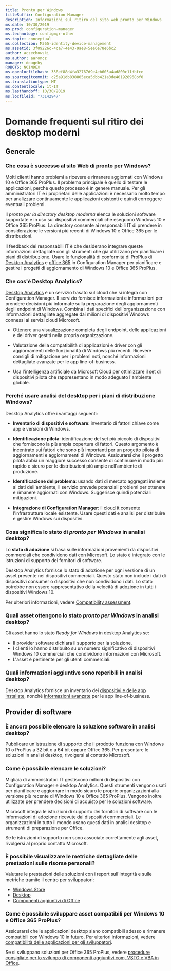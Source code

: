 ```yaml
---
title: Pronto per Windows
titleSuffix: Configuration Manager
description: Informazioni sul ritiro del sito web pronto per Windows
ms.date: 10/30/2019
ms.prod: configuration-manager
ms.technology: configmgr-other
ms.topic: conceptual
ms.collection: M365-identity-device-management
ms.assetid: 3f09226c-4ca7-4e43-9ae8-5ee6e78e6bc2
author: aczechowski
ms.author: aaroncz
manager: dougeby
ROBOTS: NOINDEX
ms.openlocfilehash: 338ef88d4fa32767d9e4eb605a4ad800c11dbfce
ms.sourcegitcommit: c25a91db838805eca5dbb421a3de401928968bf0
ms.translationtype: MT
ms.contentlocale: it-IT
ms.lasthandoff: 10/30/2019
ms.locfileid: "73142947"
---
```

# <a name="ready-for-modern-desktop-retirement-faq"></a>Domande frequenti sul ritiro dei desktop moderni

<!-- placeholder -->

## <a name="general"></a>Generale

### <a name="what-happened-to-the-ready-for-windows-website"></a>Che cosa è successo al sito Web di pronto per Windows?

Molti clienti hanno problemi a ricevere e rimanere aggiornati con Windows 10 e Office 365 ProPlus. Il problema principale è quello di testare le applicazioni, perché questo processo è in genere manuale. Per gli amministratori IT e i proprietari delle applicazioni è necessario molto tempo per analizzare continuamente le applicazioni esistenti e quindi correggere eventuali problemi.

Il *pronto per la directory desktop moderna* elenca le soluzioni software supportate e in uso sui dispositivi commerciali che eseguono Windows 10 e Office 365 ProPlus. La directory consente ai responsabili IT di prendere in considerazione le versioni più recenti di Windows 10 e Office 365 per le distribuzioni.

Il feedback dei responsabili IT è che desiderano integrare queste informazioni dettagliate con gli strumenti che già utilizzano per pianificare i piani di distribuzione. Usare le funzionalità di conformità di ProPlus di [Desktop Analytics](https://aka.ms/dadocs) e [office 365](https://docs.microsoft.com/deployoffice/readiness-tools#office-365-proplus-readiness-features-in-configuration-manager-current-branch) in Configuration Manager per pianificare e gestire i progetti di aggiornamento di Windows 10 e Office 365 ProPlus. 

### <a name="what-is-desktop-analytics"></a>Che cos'è Desktop Analytics?

[Desktop Analytics](https://aka.ms/dadocs) è un servizio basato sul cloud che si integra con Configuration Manager. Il servizio fornisce informazioni e informazioni per prendere decisioni più informate sulla preparazione degli aggiornamenti degli endpoint di Windows. Combina i dati specifici dell'organizzazione con informazioni dettagliate aggregate dai milioni di dispositivi Windows connessi ai servizi cloud Microsoft.

-   Ottenere una visualizzazione completa degli endpoint, delle applicazioni e dei driver gestiti nella propria organizzazione.

-   Valutazione della compatibilità di applicazioni e driver con gli aggiornamenti delle funzionalità di Windows più recenti. Ricevere consigli di mitigazione per i problemi noti, nonché informazioni dettagliate avanzate per le app line-of-business.

-   Usa l'intelligenza artificiale da Microsoft Cloud per ottimizzare il set di dispositivi pilota che rappresentano in modo adeguato l'ambiente globale.

### <a name="why-should-i-use-desktop-analytics-for-my-windows-deployment-plans"></a>Perché usare analisi del desktop per i piani di distribuzione Windows?

Desktop Analytics offre i vantaggi seguenti:

-   **Inventario di dispositivi e software**: inventario di fattori chiave come app e versioni di Windows.

-   **Identificazione pilota**: identificazione del set più piccolo di dispositivi che forniscono la più ampia copertura di fattori. Questo argomento è incentrato sui fattori che sono più importanti per un progetto pilota di aggiornamenti e aggiornamenti di Windows. Assicurarsi che il progetto pilota abbia un maggiore successo consente di continuare in modo più rapido e sicuro per le distribuzioni più ampie nell'ambiente di produzione.

-   **Identificazione del problema**: usando dati di mercato aggregati insieme ai dati dell'ambiente, il servizio prevede potenziali problemi per ottenere e rimanere aggiornati con Windows. Suggerisce quindi potenziali mitigazioni.

-   **Integrazione di Configuration Manager**: il cloud it consente l'infrastruttura locale esistente. Usare questi dati e analisi per distribuire e gestire Windows sui dispositivi.

### <a name="what-does-the-ready-for-windows-status-mean-in-desktop-analytics"></a>Cosa significa lo stato di *pronto per Windows* in analisi desktop?

Lo **stato di adozione** si basa sulle informazioni provenienti da dispositivi commerciali che condividono dati con Microsoft. Lo stato è integrato con le istruzioni di supporto dei fornitori di software.

Desktop Analytics fornisce lo stato di adozione per ogni versione di un asset presente nei dispositivi commerciali. Questo stato non include i dati di dispositivi consumer o dispositivi che non condividono i dati. Lo stato potrebbe non essere rappresentativo della velocità di adozione in tutti i dispositivi Windows 10.

Per ulteriori informazioni, vedere [Compatibility assessment](/sccm/desktop-analytics/compat-assessment#ready-for-windows).

### <a name="what-assets-get-the-ready-for-windows-status-in-desktop-analytics"></a>Quali asset ottengono lo stato *pronto per Windows* in analisi desktop? 

Gli asset hanno lo stato *Ready for Windows* in desktop Analytics se:

-   Il provider software dichiara il supporto per la soluzione.
-   I clienti lo hanno distribuito su un numero significativo di dispositivi Windows 10 commerciali che condividono informazioni con Microsoft.
-   L'asset è pertinente per gli utenti commerciali.

### <a name="what-additional-insights-do-i-get-in-desktop-analytics"></a>Quali informazioni aggiuntive sono reperibili in analisi desktop?

Desktop Analytics fornisce un inventario dei [dispositivi e delle app installate](/sccm/desktop-analytics/about-assets), nonché [informazioni avanzate](/sccm/desktop-analytics/compat-assessment#advanced-insights) per le app line-of-business. 

## <a name="software-providers"></a>Provider di software

### <a name="can-i-still-list-my-software-solution-in-desktop-analytics"></a>È ancora possibile elencare la soluzione software in analisi desktop?

Pubblicare un'istruzione di supporto che il prodotto funziona con Windows 10 o ProPlus a 32 bit o a 64 bit oppure Office 365. Per presentare le soluzioni in analisi desktop, rivolgersi al contatto Microsoft.

### <a name="how-can-listing-my-solutions-benefit-me"></a>Come è possibile elencare le soluzioni?

Migliaia di amministratori IT gestiscono milioni di dispositivi con Configuration Manager e desktop Analytics. Questi strumenti vengono usati per pianificare e aggiornare in modo sicuro le proprie organizzazioni alla versione più recente di Windows 10 e Office 365 ProPlus. Vengono inoltre utilizzate per prendere decisioni di acquisto per le soluzioni software.

Microsoft integra le istruzioni di supporto dei fornitori di software con le informazioni di adozione ricevute dai dispositivi commerciali. Le organizzazioni in tutto il mondo usano questi dati in analisi desktop e strumenti di preparazione per Office. 

Se le istruzioni di supporto non sono associate correttamente agli asset, rivolgersi al proprio contatto Microsoft.

### <a name="can-i-see-detailed-performance-metrics-on-my-assets"></a>È possibile visualizzare le metriche dettagliate delle prestazioni sulle risorse personali?

Valutare le prestazioni delle soluzioni con i report sull'integrità e sulle metriche tramite il centro per sviluppatori: 

- [Windows Store](https://docs.microsoft.com/windows/uwp/publish/health-report)
- [Desktop](https://docs.microsoft.com/windows/desktop/appxpkg/windows-desktop-application-program)
- [Componenti aggiuntivi di Office](https://docs.microsoft.com/office/dev/store/update-unpublish-and-view-metrics) 

### <a name="how-can-i-develop-compatible-assets-for-windows-10-and-office-365-proplus"></a>Come è possibile sviluppare asset compatibili per Windows 10 e Office 365 ProPlus?

Assicurarsi che le applicazioni desktop siano compatibili adesso e rimanere compatibili con Windows 10 in futuro. Per ulteriori informazioni, vedere [compatibilità delle applicazioni per gli sviluppatori](https://developer.microsoft.com/windows/desktop/app-compatibility).

Se si sviluppano soluzioni per Office 365 ProPlus, vedere [procedure consigliate per lo sviluppo di componenti aggiuntivi com, VSTO e VBA in Office](https://docs.microsoft.com/visualstudio/vsto/development-best-practices-for-com-vsto-and-vba-add-ins-in-office).
